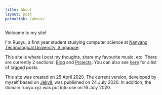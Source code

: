 ```yaml
---
title: About
layout: post
permalink: /about/
---
```

Welcome to my site!

I'm Ruoyu, a first year student studying computer science at [Nanyang Technological University, Singapore](https://www.ntu.edu.sg/).

This site is where I post my thoughts, share my favourite music, etc. There are currently 2 sections: [Blog](/blog/) and [Projects](/projects/). You can also see [here](/tags/) for a list of tagged posts.

This site was created on 25 April 2020. The current version, developed by myself based on [Jekyll](https://jekyllrb.com/), was published on 24 July 2020. In addition, the domain ruoyu.xyz was put into use on 16 July 2020.
